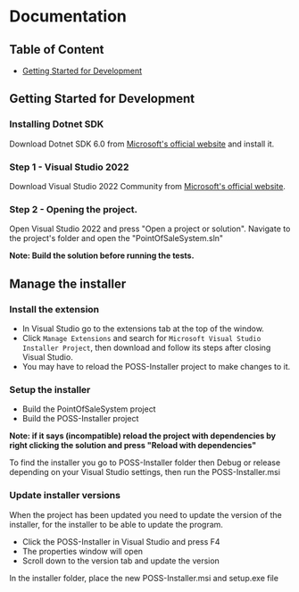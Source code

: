 # Documentation

## Table of Content

- [Getting Started for Development](#getting-started-for-development)

## Getting Started for Development

### Installing Dotnet SDK

Download Dotnet SDK 6.0 from [Microsoft's official website](https://dotnet.microsoft.com/en-us/download/dotnet/thank-you/sdk-6.0.320-windows-x64-installer) and install it.

### Step 1 - Visual Studio 2022

Download Visual Studio 2022 Community from [Microsoft's official website](https://visualstudio.microsoft.com/vs/).

### Step 2 - Opening the project.

Open Visual Studio 2022 and press "Open a project or solution". Navigate to the project's folder and open the "PointOfSaleSystem.sln"

**Note: Build the solution before running the tests.**

## Manage the installer

### Install the extension

* In Visual Studio go to the extensions tab at the top of the window.
* Click `Manage Extensions` and search for `Microsoft Visual Studio Installer Project`, then download and follow its steps after closing Visual Studio.
* You may have to reload the POSS-Installer project to make changes to it.

### Setup the installer

* Build the PointOfSaleSystem project
* Build the POSS-Installer project

**Note: if it says (incompatible) reload the project with dependencies by right clicking the solution and press "Reload with dependencies"**

To find the installer you go to POSS-Installer folder then Debug or release depending on your Visual Studio settings, then run the POSS-Installer.msi

### Update installer versions

When the project has been updated you need to update the version of the installer, for the installer to be able to update the program.

* Click the POSS-Installer in Visual Studio and press F4
* The properties window will open
* Scroll down to the version tab and update the version

In the installer folder, place the new POSS-Installer.msi and setup.exe file